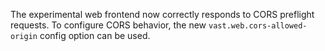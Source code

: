The experimental web frontend now correctly responds to CORS preflight requests.
To configure CORS behavior, the new `vast.web.cors-allowed-origin` config option
can be used.
